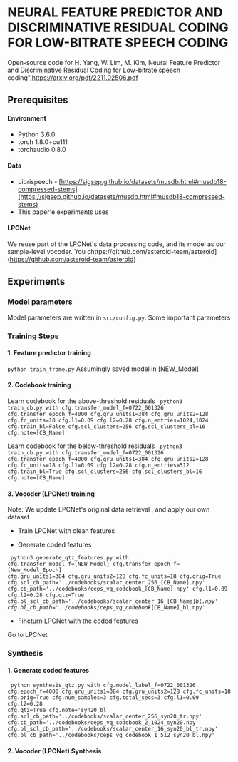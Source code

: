 # NEURAL FEATURE PREDICTOR AND DISCRIMINATIVE RESIDUAL CODING FOR LOW-BITRATE SPEECH CODING

Open-source code for  H. Yang, W. Lim, M. Kim, Neural Feature Predictor and Discriminative Residual Coding for Low-bitrate speech coding",https://arxiv.org/pdf/2211.02506.pdf

## Prerequisites
#### Environment
- Python 3.6.0 <br>
- torch 1.8.0+cu111 <br>
- torchaudio 0.8.0 <br>
#### Data
- Librispeech - [https://sigsep.github.io/datasets/musdb.html#musdb18-compressed-stems](https://sigsep.github.io/datasets/musdb.html#musdb18-compressed-stems)
- This paper'e experiments uses 
#### LPCNet
We reuse part of the LPCNet's data processing code, and its model as our sample-level vocoder.
You chttps://github.com/asteroid-team/asteroid](https://github.com/asteroid-team/asteroid)

## Experiments
### Model parameters
Model parameters are written in <code>src/config.py</code>.
Some important parameters


### Training Steps
#### 1. Feature predictor training
<code>python train_frame.py</code> Assumingly saved model in [NEW_Model]
#### 2. Codebook training

Learn codebook for the above-threshold residuals
<code> python3 train_cb.py with cfg.transfer_model_f=0722_001326 cfg.transfer_epoch_f=4000 cfg.gru_units1=384 cfg.gru_units2=128 cfg.fc_units=18 cfg.l1=0.09 cfg.l2=0.28 cfg.n_entries=1024,1024 cfg.train_bl=False cfg.scl_clusters=256 cfg.scl_clusters_bl=16 cfg.note=[CB_Name]</code>

Learn codebook for the below-threshold residuals
<code> python3 train_cb.py with cfg.transfer_model_f=0722_001326 cfg.transfer_epoch_f=4000 cfg.gru_units1=384 cfg.gru_units2=128 cfg.fc_units=18 cfg.l1=0.09 cfg.l2=0.28 cfg.n_entries=512 cfg.train_bl=True cfg.scl_clusters=256 cfg.scl_clusters_bl=16 cfg.note=[CB_Name]</code>
#### 3. Vocoder (LPCNet) training
Note: We update LPCNet's original data retrieval , and apply our own dataset

- Train LPCNet with clean features

- Generate coded features

<code> python3 generate_qtz_features.py with cfg.transfer_model_f=[NEW_Model] cfg.transfer_epoch_f=[New_Model_Epoch] cfg.gru_units1=384 cfg.gru_units2=128 cfg.fc_units=18 cfg.orig=True cfg.scl_cb_path='../codebooks/scalar_center_256_[CB_Name].npy' cfg.cb_path='../codebooks/ceps_vq_codebook_[CB_Name].npy' cfg.l1=0.09 cfg.l2=0.28 cfg.qtz=True cfg.bl_scl_cb_path='../codebooks/scalar_center_16_[CB_Name]_bl.npy' cfg.bl_cb_path='../codebooks/ceps_vq_codebook_[CB_Name]_bl.npy'</code>

- Fineturn LPCNet with the coded features

Go to LPCNet


### Synthesis
#### 1. Generate coded features 
<code> python synthesis_qtz.py with cfg.model_label_f=0722_001326 cfg.epoch_f=4000 cfg.gru_units1=384 cfg.gru_units2=128 cfg.fc_units=18 cfg.orig=True cfg.num_samples=3 cfg.total_secs=3 cfg.l1=0.09 cfg.l2=0.28 cfg.qtz=True cfg.note='syn20_bl' cfg.scl_cb_path='../codebooks/scalar_center_256_syn20_tr.npy' cfg.cb_path='../codebooks/ceps_vq_codebook_2_1024_syn20.npy' cfg.bl_scl_cb_path='../codebooks/scalar_center_16_syn20_bl_tr.npy' cfg.bl_cb_path='../codebooks/ceps_vq_codebook_1_512_syn20_bl.npy' </code>
#### 2. Vocoder (LPCNet) Synthesis


